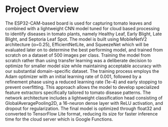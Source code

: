 # Project Overview

The ESP32-CAM-based board is used for capturing tomato leaves and combined with a lightweight CNN model tuned for cloud based processing to identify diseases in tomato plants, namely Healthy Leaf, Early Blight, Late Blight, and Septoria Leaf Spot. The model is built using MobileNetV2 architecture (α=0.25), EfficientNetLite, and SqueezeNet which will be evaluated later on to determine the best performing model, and trained from scratch on a dataset of 500 images per class. Training the model from scratch rather than using transfer learning was a deliberate decision to optimize for smaller model size while maintaining acceptable accuracy with our substantial domain-specific dataset. The training process employs the Adam optimizer with an initial learning rate of 0.001, followed by a refinement phase using a reduced learning rate (1e-4) and early stopping to prevent overfitting. This approach allows the model to develop specialized feature extractors specifically tailored to tomato disease patterns. The network architecture includes a lightweight classification head consisting of GlobalAveragePooling2D, a 16-neuron dense layer with ReLU activation, and dropout for regularization. The final model is optimized through float32 and converted to TensorFlow Lite format, reducing its size for faster inference time for the cloud server which is Google Functions.

